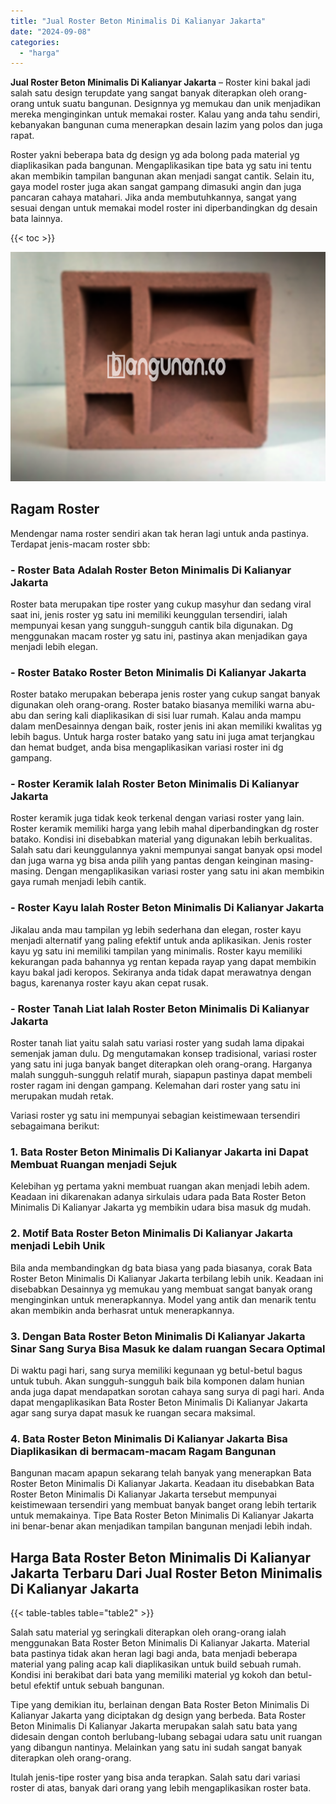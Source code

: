 ```yaml
---
title: "Jual Roster Beton Minimalis Di Kalianyar Jakarta"
date: "2024-09-08"
categories: 
  - "harga"
---
```


**Jual Roster Beton Minimalis Di Kalianyar Jakarta** – Roster kini bakal jadi salah satu design terupdate yang sangat banyak diterapkan oleh orang-orang untuk suatu bangunan. Designnya yg memukau dan unik menjadikan mereka menginginkan untuk memakai roster. Kalau yang anda tahu sendiri, kebanyakan bangunan cuma menerapkan desain lazim yang polos dan juga rapat.

Roster yakni beberapa bata dg design yg ada bolong pada material yg diaplikasikan pada bangunan. Mengaplikasikan tipe bata yg satu ini tentu akan membikin tampilan bangunan akan menjadi sangat cantik. Selain itu, gaya model roster juga akan sangat gampang dimasuki angin dan juga pancaran cahaya matahari. Jika anda membutuhkannya, sangat yang sesuai dengan untuk memakai model roster ini diperbandingkan dg desain bata lainnya.

{{< toc >}}

![Jual Roster Beton Minimalis Di Kalianyar Jakarta](/images/bata-roster-minimalis-33.png)

## Ragam Roster

Mendengar nama roster sendiri akan tak heran lagi untuk anda pastinya. Terdapat jenis-macam roster sbb:

### \- Roster Bata Adalah Roster Beton Minimalis Di Kalianyar Jakarta

Roster bata merupakan tipe roster yang cukup masyhur dan sedang viral saat ini, jenis roster yg satu ini memiliki keunggulan tersendiri, ialah mempunyai kesan yang sungguh-sungguh cantik bila digunakan. Dg menggunakan macam roster yg satu ini, pastinya akan menjadikan gaya menjadi lebih elegan.

### \- Roster Batako Roster Beton Minimalis Di Kalianyar Jakarta

Roster batako merupakan beberapa jenis roster yang cukup sangat banyak digunakan oleh orang-orang. Roster batako biasanya memiliki warna abu-abu dan sering kali diaplikasikan di sisi luar rumah. Kalau anda mampu dalam menDesainnya dengan baik, roster jenis ini akan memiliki kwalitas yg lebih bagus. Untuk harga roster batako yang satu ini juga amat terjangkau dan hemat budget, anda bisa mengaplikasikan variasi roster ini dg gampang.

### \- Roster Keramik Ialah Roster Beton Minimalis Di Kalianyar Jakarta

Roster keramik juga tidak keok terkenal dengan variasi roster yang lain. Roster keramik memiliki harga yang lebih mahal diperbandingkan dg roster batako. Kondisi ini disebabkan material yang digunakan lebih berkualitas. Salah satu dari keunggulannya yakni mempunyai sangat banyak opsi model dan juga warna yg bisa anda pilih yang pantas dengan keinginan masing-masing. Dengan mengaplikasikan variasi roster yang satu ini akan membikin gaya rumah menjadi lebih cantik.

### \- Roster Kayu Ialah Roster Beton Minimalis Di Kalianyar Jakarta

Jikalau anda mau tampilan yg lebih sederhana dan elegan, roster kayu menjadi alternatif yang paling efektif untuk anda aplikasikan. Jenis roster kayu yg satu ini memiliki tampilan yang minimalis. Roster kayu memiliki kekurangan pada bahannya yg rentan kepada rayap yang dapat membikin kayu bakal jadi keropos. Sekiranya anda tidak dapat merawatnya dengan bagus, karenanya roster kayu akan cepat rusak.

### \- Roster Tanah Liat Ialah Roster Beton Minimalis Di Kalianyar Jakarta

Roster tanah liat yaitu salah satu variasi roster yang sudah lama dipakai semenjak jaman dulu. Dg mengutamakan konsep tradisional, variasi roster yang satu ini juga banyak banget diterapkan oleh orang-orang. Harganya malah sungguh-sungguh relatif murah, siapapun pastinya dapat membeli roster ragam ini dengan gampang. Kelemahan dari roster yang satu ini merupakan mudah retak.

Variasi roster yg satu ini mempunyai sebagian keistimewaan tersendiri sebagaimana berikut:

### 1\. Bata Roster Beton Minimalis Di Kalianyar Jakarta ini Dapat Membuat Ruangan menjadi Sejuk

Kelebihan yg pertama yakni membuat ruangan akan menjadi lebih adem. Keadaan ini dikarenakan adanya sirkulais udara pada Bata Roster Beton Minimalis Di Kalianyar Jakarta yg membikin udara bisa masuk dg mudah.

### 2\. Motif Bata Roster Beton Minimalis Di Kalianyar Jakarta menjadi Lebih Unik

Bila anda membandingkan dg bata biasa yang pada biasanya, corak Bata Roster Beton Minimalis Di Kalianyar Jakarta terbilang lebih unik. Keadaan ini disebabkan Desainnya yg memukau yang membuat sangat banyak orang menginginkan untuk menerapkannya. Model yang antik dan menarik tentu akan membikin anda berhasrat untuk menerapkannya.

### 3\. Dengan Bata Roster Beton Minimalis Di Kalianyar Jakarta Sinar Sang Surya Bisa Masuk ke dalam ruangan Secara Optimal

Di waktu pagi hari, sang surya memiliki kegunaan yg betul-betul bagus untuk tubuh. Akan sungguh-sungguh baik bila komponen dalam hunian anda juga dapat mendapatkan sorotan cahaya sang surya di pagi hari. Anda dapat mengaplikasikan Bata Roster Beton Minimalis Di Kalianyar Jakarta agar sang surya dapat masuk ke ruangan secara maksimal.

### 4\. Bata Roster Beton Minimalis Di Kalianyar Jakarta Bisa Diaplikasikan di bermacam-macam Ragam Bangunan

Bangunan macam apapun sekarang telah banyak yang menerapkan Bata Roster Beton Minimalis Di Kalianyar Jakarta. Keadaan itu disebabkan Bata Roster Beton Minimalis Di Kalianyar Jakarta tersebut mempunyai keistimewaan tersendiri yang membuat banyak banget orang lebih tertarik untuk memakainya. Tipe Bata Roster Beton Minimalis Di Kalianyar Jakarta ini benar-benar akan menjadikan tampilan bangunan menjadi lebih indah.

## Harga Bata Roster Beton Minimalis Di Kalianyar Jakarta Terbaru Dari Jual Roster Beton Minimalis Di Kalianyar Jakarta

{{< table-tables table="table2" >}}

Salah satu material yg seringkali diterapkan oleh orang-orang ialah menggunakan Bata Roster Beton Minimalis Di Kalianyar Jakarta. Material bata pastinya tidak akan heran lagi bagi anda, bata menjadi beberapa material yang paling acap kali diaplikasikan untuk build sebuah rumah. Kondisi ini berakibat dari bata yang memiliki material yg kokoh dan betul-betul efektif untuk sebuah bangunan.

Tipe yang demikian itu, berlainan dengan Bata Roster Beton Minimalis Di Kalianyar Jakarta yang diciptakan dg design yang berbeda. Bata Roster Beton Minimalis Di Kalianyar Jakarta merupakan salah satu bata yang didesain dengan contoh berlubang-lubang sebagai udara satu unit ruangan yang dibangun nantinya. Melainkan yang satu ini sudah sangat banyak diterapkan oleh orang-orang.

Itulah jenis-tipe roster yang bisa anda terapkan. Salah satu dari variasi roster di atas, banyak dari orang yang lebih mengaplikasikan roster bata.
